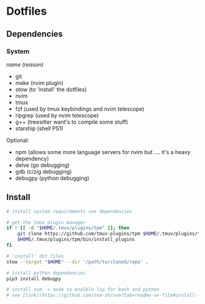 # Dotfiles

## Dependencies

### System
*name (reason)* <br>

- git
- make (nvim plugin)
- stow (to 'install' the dotfiles)
- nvim
- tmux
- fzf (used by tmux keybindings and nvim telescope)
- ripgrep (used by nvim telescope)
- g++ (treesitter want's to compile some stuff)
- starship (shell PS1)

Optional:
- npm (allows some more language servers for nvim but .... it's a heavy dependency)
- delve (go debugging)
- gdb (c/zig debugging)
- debugpy (python debugging)

## Install

```bash
# install system requirements see dependencies

# get the tmux plugin manager
if ! [[ -d "$HOME/.tmux/plugins/tpm" ]]; then
    git clone https://github.com/tmux-plugins/tpm $HOME/.tmux/plugins/tpm
    $HOME/.tmux/plugins/tpm/bin/install_plugins
fi

# 'install' dot files
stow --target "$HOME" --dir '/path/to/cloned/repo' .

# install python dependencies
pip3 install debugpy

# install nvm -> node to enalble lsp for bash and python
# see [link](https://github.com/nvm-sh/nvm?tab=readme-ov-file#install--update-script)
```

